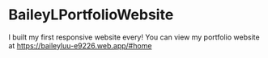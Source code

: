 # BaileyLPortfolioWebsite

I built my first responsive website every! You can view my portfolio website at https://baileyluu-e9226.web.app/#home
